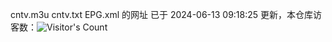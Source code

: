 cntv.m3u  cntv.txt  EPG.xml  的网址 已于 2024-06-13 09:18:25 更新，本仓库访客数：![Visitor's Count](https://profile-counter.glitch.me/pxiptv_TV/count.svg)
